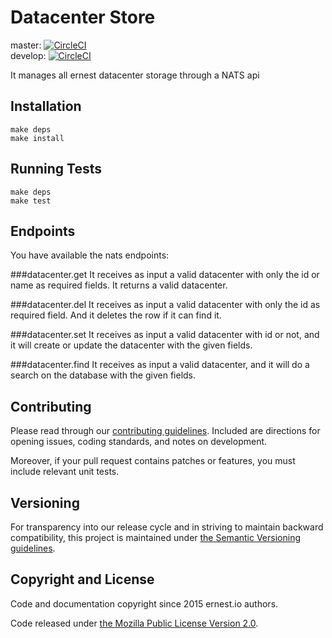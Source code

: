 # Datacenter Store

master:  [![CircleCI](https://circleci.com/gh/ernestio/datacenter-store/tree/master.svg?style=shield)](https://circleci.com/gh/ernestio/datacenter-store/tree/master)  
develop: [![CircleCI](https://circleci.com/gh/ernestio/datacenter-store/tree/develop.svg?style=shield)](https://circleci.com/gh/ernestio/datacenter-store/tree/develop)

It manages all ernest datacenter storage through a NATS api

## Installation

```
make deps
make install
```

## Running Tests

```
make deps
make test
```

## Endpoints

You have available the nats endpoints:

###datacenter.get
It receives as input a valid datacenter with only the id or name as required fields. It returns a valid datacenter.

###datacenter.del
It receives as input a valid datacenter with only the id as required field. And it deletes the row if it can find it.

###datacenter.set
It receives as input a valid datacenter with id or not, and it will create or update the datacenter with the given fields.

###datacenter.find
It receives as input a valid datacenter, and it will do a search on the database with the given fields.

## Contributing

Please read through our
[contributing guidelines](CONTRIBUTING.md).
Included are directions for opening issues, coding standards, and notes on
development.

Moreover, if your pull request contains patches or features, you must include
relevant unit tests.

## Versioning

For transparency into our release cycle and in striving to maintain backward
compatibility, this project is maintained under [the Semantic Versioning guidelines](http://semver.org/). 

## Copyright and License

Code and documentation copyright since 2015 ernest.io authors.

Code released under
[the Mozilla Public License Version 2.0](LICENSE).

